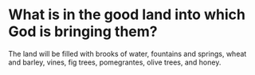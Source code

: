 # What is in the good land into which God is bringing them?

The land will be filled with brooks of water, fountains and springs, wheat and barley, vines, fig trees, pomegrantes, olive trees, and honey.
